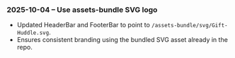 ### 2025-10-04 – Use assets-bundle SVG logo

- Updated HeaderBar and FooterBar to point to `/assets-bundle/svg/Gift-Huddle.svg`.
- Ensures consistent branding using the bundled SVG asset already in the repo.
